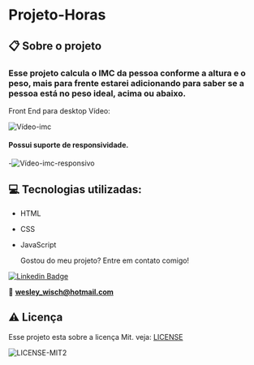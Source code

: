 # Projeto-Horas

  ## 📋 Sobre o projeto

### Esse projeto calcula o IMC da pessoa conforme a altura e o peso, mais para frente estarei adicionando para saber se a pessoa está no peso ideal, acima ou abaixo.

  
Front End para desktop
Vídeo:

![Vídeo-imc](https://user-images.githubusercontent.com/79159487/114892323-a87b0d00-9dda-11eb-81b6-c9c3d3afb742.gif)

 #### Possui suporte de responsividade.
-![Vídeo-imc-responsivo](https://user-images.githubusercontent.com/79159487/114892331-ab75fd80-9dda-11eb-9e0d-0db7b63fe461.gif)
 
 ## 💻 Tecnologias utilizadas:

- HTML

- CSS
- JavaScript

  Gostou do meu projeto? Entre em contato comigo!

[![Linkedin Badge](https://img.shields.io/badge/-LinkedIn-blue?style=flat-square&logo=Linkedin&logoColor=white&link=https://www.linkedin.com/in/wesley-wisch/)](https://www.linkedin.com/in/wesley-wisch/)

📧 **[wesley_wisch@hotmail.com](mailto:wesley_wisch@hotmail.com)**

##  ⚠️  Licença
Esse projeto esta sobre a licença Mit. veja: [LICENSE](https://github.com/wesleywisch/Repositorio-HTML-CSS-JavaScript/blob/main/LICENSE)

![LICENSE-MIT2](https://user-images.githubusercontent.com/79159487/114733599-7c478980-9d11-11eb-98da-262603bc1c13.png)